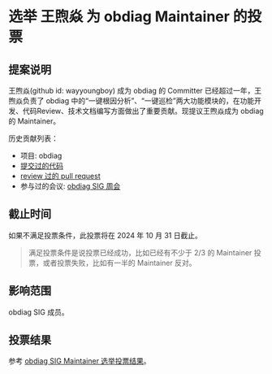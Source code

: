# 选举 王煦焱 为 obdiag Maintainer 的投票

## 提案说明
王煦焱(github id: wayyoungboy) 成为 obdiag 的 Committer 已经超过一年，王煦焱负责了 obdiag 中的“一键根因分析”、“一键巡检”两大功能模块的，在功能开发、代码Review、技术文档编写方面做出了重要贡献。现提议王煦焱成为 obdiag 的 Maintainer。

历史贡献列表：
- 项目: obdiag
- [提交过的代码](https://github.com/oceanbase/obdiag/graphs/contributors)
- [review 过的 pull request](https://github.com/oceanbase/obdiag/pulls?q=is%3Apr+is%3Aclosed)
- 参与过的会议: [obdiag SIG 周会](https://oceanbase.yuque.com/org-wiki-obtech-vh7w9r/imzr6c)

## 截止时间
如果不满足投票条件，此投票将在 2024 年 10 月 31 日截止。

> 满足投票条件是说投票已经成功，比如已经有不少于 2/3 的 Maintainer 投票，或者投票失败，比如有一半的 Maintainer 反对。

## 影响范围
obdiag SIG 成员。

## 投票结果
参考 [obdiag SIG Maintainer 选举投票结果](https://github.com/oceanbase/community/pull/20)。